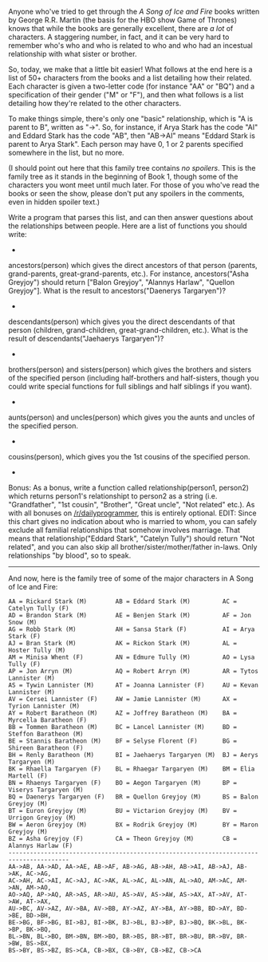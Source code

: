 

Anyone who've tried to get through the _A Song of Ice and Fire_ books written by George R.R. Martin (the basis for the HBO show Game of Thrones) knows that while the books are generally excellent, there are _a lot_ of characters. A staggering number, in fact, and it can be very hard to remember who's who and who is related to who and who had an incestual relationship with what sister or brother.

So, today, we make that a little bit easier! What follows at the end here is a list of 50+ characters from the books and a list detailing how their related. Each character is given a two-letter code (for instance "AA" or "BQ") and a specification of their gender ("M" or "F"), and then what follows is a list detailing how they're related to the other characters.

To make things simple, there's only one "basic" relationship, which is "A is parent to B", written as "->". So, for instance, if Arya Stark has the code "AI" and Eddard Stark has the code "AB", then "AB->AI" means "Eddard Stark is parent to Arya Stark". Each person may have 0, 1 or 2 parents specified somewhere in the list, but no more.

(I should point out here that this family tree contains _no spoilers_. This is the family tree as it stands in the beginning of Book 1, though some of the characters you wont meet until much later. For those of you who've read the books or seen the show, please don't put any spoilers in the comments, even in hidden spoiler text.)

Write a program that parses this list, and can then answer questions about the relationships between people. Here are a list of functions you should write:

-

ancestors(person) which gives the direct ancestors of that person (parents, grand-parents, great-grand-parents, etc.). For instance, ancestors("Asha Greyjoy") should return ["Balon Greyjoy", "Alannys Harlaw", "Quellon Greyjoy"]. What is the result to ancestors("Daenerys Targaryen")?

-

descendants(person) which gives you the direct descendants of that person (children, grand-children, great-grand-children, etc.). What is the result of descendants("Jaehaerys Targaryen")?

-

brothers(person) and sisters(person) which gives the brothers and sisters of the specified person (including half-brothers and half-sisters, though you could write special functions for full siblings and half siblings if you want).

-

aunts(person) and uncles(person) which gives you the aunts and uncles of the specified person.

-

cousins(person), which gives you the 1st cousins of the specified person.

-

Bonus: As a bonus, write a function called relationship(person1, person2) which returns person1's relationshipt to person2 as a string (i.e. "Grandfather", "1st cousin", "Brother", "Great uncle", "Not related" etc.). As with all bonuses on [/r/dailyprogrammer](/r/dailyprogrammer), this is entirely optional. EDIT: Since this chart gives no indication about who is married to whom, you can safely exclude all familial relationships that somehow involves marriage. That means that relationship("Eddard Stark", "Catelyn Tully") should return "Not related", and you can also skip all brother/sister/mother/father in-laws. Only relationships "by blood", so to speak.

* * *

And now, here is the family tree of some of the major characters in A Song of Ice and Fire:

    AA = Rickard Stark (M)        AB = Eddard Stark (M)         AC = Catelyn Tully (F)        
    AD = Brandon Stark (M)        AE = Benjen Stark (M)         AF = Jon Snow (M)             
    AG = Robb Stark (M)           AH = Sansa Stark (F)          AI = Arya Stark (F)           
    AJ = Bran Stark (M)           AK = Rickon Stark (M)         AL = Hoster Tully (M)         
    AM = Minisa Whent (F)         AN = Edmure Tully (M)         AO = Lysa Tully (F)           
    AP = Jon Arryn (M)            AQ = Robert Arryn (M)         AR = Tytos Lannister (M)      
    AS = Tywin Lannister (M)      AT = Joanna Lannister (F)     AU = Kevan Lannister (M)      
    AV = Cersei Lannister (F)     AW = Jamie Lannister (M)      AX = Tyrion Lannister (M)     
    AY = Robert Baratheon (M)     AZ = Joffrey Baratheon (M)    BA = Myrcella Baratheon (F)   
    BB = Tommen Baratheon (M)     BC = Lancel Lannister (M)     BD = Steffon Baratheon (M)    
    BE = Stannis Baratheon (M)    BF = Selyse Florent (F)       BG = Shireen Baratheon (F)    
    BH = Renly Baratheon (M)      BI = Jaehaerys Targaryen (M)  BJ = Aerys Targaryen (M)      
    BK = Rhaella Targaryen (F)    BL = Rhaegar Targaryen (M)    BM = Elia Martell (F)         
    BN = Rhaenys Targaryen (F)    BO = Aegon Targaryen (M)      BP = Viserys Targaryen (M)    
    BQ = Daenerys Targaryen (F)   BR = Quellon Greyjoy (M)      BS = Balon Greyjoy (M)        
    BT = Euron Greyjoy (M)        BU = Victarion Greyjoy (M)    BV = Urrigon Greyjoy (M)      
    BW = Aeron Greyjoy (M)        BX = Rodrik Greyjoy (M)       BY = Maron Greyjoy (M)        
    BZ = Asha Greyjoy (F)         CA = Theon Greyjoy (M)        CB = Alannys Harlaw (F)       
    ---------------------------------------------------------------------------------------
    AA->AB, AA->AD, AA->AE, AB->AF, AB->AG, AB->AH, AB->AI, AB->AJ, AB->AK, AC->AG, 
    AC->AH, AC->AI, AC->AJ, AC->AK, AL->AC, AL->AN, AL->AO, AM->AC, AM->AN, AM->AO, 
    AO->AQ, AP->AQ, AR->AS, AR->AU, AS->AV, AS->AW, AS->AX, AT->AV, AT->AW, AT->AX, 
    AU->BC, AV->AZ, AV->BA, AV->BB, AY->AZ, AY->BA, AY->BB, BD->AY, BD->BE, BD->BH, 
    BE->BG, BF->BG, BI->BJ, BI->BK, BJ->BL, BJ->BP, BJ->BQ, BK->BL, BK->BP, BK->BQ, 
    BL->BN, BL->BO, BM->BN, BM->BO, BR->BS, BR->BT, BR->BU, BR->BV, BR->BW, BS->BX, 
    BS->BY, BS->BZ, BS->CA, CB->BX, CB->BY, CB->BZ, CB->CA

